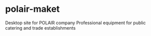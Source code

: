 # polair-maket
Desktop site for POLAIR company
Professional equipment for public catering and trade establishments
